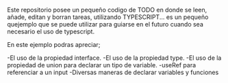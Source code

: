 Este repositorio posee un pequeño codigo de TODO en donde se leen, añade, editan y borran tareas, utilizando TYPESCRIPT... es un pequeño quejemplo que se puede utilizar para guiarse en el futuro cuando sea necesario el uso de typescript.

En este ejemplo podras apreciar;

-El uso de la propiedad interface.
-El uso de la propiedad type.
-El uso de la propiedad de union para declarar un tipo de variable.
-useRef para referenciar a un input
-Diversas maneras de declarar  variables y funciones


